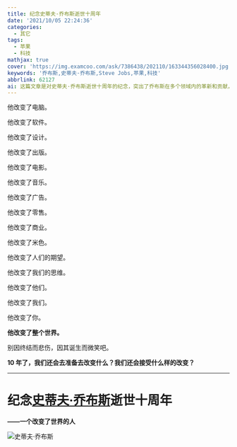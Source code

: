 ```yaml
---
title: 纪念史蒂夫·乔布斯逝世十周年
date: '2021/10/05 22:24:36'
categories:
  - 其它
tags:
  - 苹果
  - 科技
mathjax: true
cover: 'https://img.examcoo.com/ask/7386438/202110/163344356028400.jpg'
keywords: '乔布斯,史蒂夫·乔布斯,Steve Jobs,苹果,科技'
abbrlink: 62127
ai: 这篇文章是对史蒂夫·乔布斯逝世十周年的纪念，突出了乔布斯在多个领域内的革新和贡献，包括电脑、软件、设计、出版、电影、音乐、广告、零售和商业等方面，强调了他如何改变了世界以及对人们期望和思维的影响。文章通过重复使用“他改变了”这一句式，强调了乔布斯对当代世界深远的影响，同时也以其逝世十周年为契机，激发读者思考未来的变革和接受变化的态度。
---
```

他改变了电脑。

他改变了软件。

他改变了设计。

他改变了出版。

他改变了电影。

他改变了音乐。

他改变了广告。

他改变了零售。

他改变了商业。

他改变了米色。

他改变了人们的期望。

他改变了我们的思维。

他改变了他们。

他改变了我们。

他改变了你。

**他改变了整个世界。**

别因终结而悲伤，因其诞生而微笑吧。

**10 年了，我们还会去准备去改变什么？我们还会接受什么样的改变？**

------------

# **纪念[史蒂夫·乔布斯](https://baike.baidu.com/item/%E5%8F%B2%E8%92%82%E5%A4%AB%C2%B7%E4%B9%94%E5%B8%83%E6%96%AF/85300?fromtitle=%E4%B9%94%E5%B8%83%E6%96%AF&fromid=4694726&fr=aladdin)逝世十周年**
**——一个改变了世界的人**

![史蒂夫·乔布斯](https://img.examcoo.com/ask/7386438/202110/163344356028400.jpg)